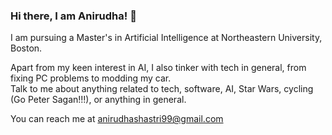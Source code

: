 ### Hi there, I am Anirudha! 👋

I am pursuing a Master's in Artificial Intelligence at Northeastern University, Boston.

Apart from my keen interest in AI, I also tinker with tech in general, from fixing PC problems to modding my car.  
Talk to me about anything related to tech, software, AI, Star Wars, cycling (Go Peter Sagan!!!), or anything in general.

You can reach me at anirudhashastri99@gmail.com

<!--
**anirudhashastri/anirudhashastri** is a ✨ _special_ ✨ repository because its `README.md` (this file) appears on your GitHub profile.

Here are some ideas to get you started:

- 🔭 I’m currently working on ...
- 🌱 I’m currently learning ...
- 👯 I’m looking to collaborate on ...
- 🤔 I’m looking for help with ...
- 💬 Ask me about ...
- 📫 How to reach me: ...
- 😄 Pronouns: ...
- ⚡ Fun fact: ...
-->
